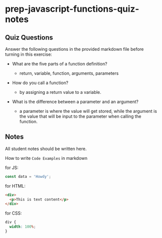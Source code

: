 # prep-javascript-functions-quiz-notes

## Quiz Questions

Answer the following questions in the provided markdown file before turning in this exercise:

- What are the five parts of a function definition?
  - return, variable, function, arguments, parameters
- How do you call a function?

  - by assigning a return value to a variable.

- What is the difference between a parameter and an argument?
  - a parameter is where the value will get stored, while the argument is the value that will be input to the parameter when calling the function.

## Notes

All student notes should be written here.

How to write `Code Examples` in markdown

for JS:

```javascript
const data = 'Howdy';
```

for HTML:

```html
<div>
  <p>This is text content</p>
</div>
```

for CSS:

```css
div {
  width: 100%;
}
```
